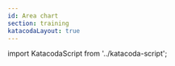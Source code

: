 ```yaml
---
id: Area chart
section: training
katacodaLayout: true
---
```


import KatacodaScript from '../katacoda-script';

<KatacodaScript katacodaId="react-charts/area-chart" />
